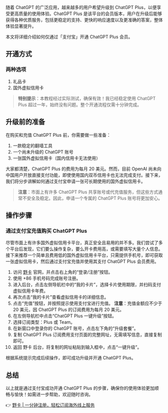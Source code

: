 随着 ChatGPT 的广泛应用，越来越多的用户希望升级到 ChatGPT Plus，以便享受更高质量的使用体验。ChatGPT Plus 是该平台的会员版本，用户在升级后能够获得各种优质服务，包括更稳定的支持、更快的响应速度以及更准确的答案，整体体验显著提升。

本文将详细介绍如何仅通过「支付宝」开通 ChatGPT Plus 会员。

## 开通方式

### 两种选项
1. 礼品卡
2. 国外虚拟信用卡

> **特别提示**：本教程经过实际测试，确保有效！我已经稳定使用 ChatGPT Plus 超过一年，始终没有问题。整个开通流程仅需十分钟完成。

## 升级前的准备

在购买和充值 ChatGPT Plus 前，你需要做一些准备：
1. 一款稳定的翻墙工具
2. 一个尚未升级的 ChatGPT 账号
3. 一张国外虚拟信用卡（国内信用卡无法使用）

大家都清楚，ChatGPT Plus 的费用为每月 20 美元。然而，目前 OpenAI 尚未向中国用户开放直接支付功能，即使使用国内双币信用卡也无法完成支付。接下来，我们将分步讲解如何通过支付宝申请一张可长期使用的国外虚拟信用卡。

> **注意**：市面上有许多 ChatGPT Plus 共享账号或代充值服务，但这些方式通常不安全及稳定。因此，申请一个专属的 ChatGPT Plus 账号将更加安心。

## 操作步骤

### 通过支付宝充值购买 ChatGPT Plus

尽管市面上有许多国外虚拟信用卡平台，真正安全且易用的并不多。我们尝试了多个平台后发现，它们要么操作复杂，要么开卡费用高，或需要填写大量个人信息。接下来推荐一个简单且费用低的国外虚拟信用卡平台，只需提供手机号，即可获取一张虚拟信用卡，然后通过支付宝充值并使用其支付 ChatGPT Plus 会员费用。

1. 访问 [野卡](https://bit.ly/bewildcard) 官网，并点击右上角的“登录/注册”按钮。
2. 使用 +86 手机号码完成账号注册。
3. 进入后台，点击左侧导航栏中的“我的卡片”，选择卡片使用期限，并扫码支付虚拟信用卡年费。
4. 再次点击“我的卡片”查看虚拟信用卡的详细信息。
5. 点击“充值”按钮，并按照提示使用支付宝进行充值。 **注意**：充值金额应不少于 20 美元，因 ChatGPT Plus 的订阅费用为每月 20 美元。
6. 在左侧导航栏中点击“ChatGPT Plus 一键升级”按钮。
7. 选择订阅类型：Plus 或 Team。
8. 在新窗口中登录你的 ChatGPT 账号，点击左下角的“升级套餐”。
9. 复制 ChatGPT Plus 订阅费用支付页面的完整网址，无需填写信息，直接复制即可。
10. 返回 野卡 后台，将复制的网址粘贴到输入框中，点击“一键升级”。

根据系统提示完成后续操作，即可成功升级并开通 ChatGPT Plus。

## 总结

以上就是通过支付宝成功开通 ChatGPT Plus 的步骤，确保你的使用体验更加顺畅与愉快！如需进一步帮助，欢迎随时咨询。

👉 [野卡 | 一分钟注册，轻松订阅海外线上服务](https://bit.ly/bewildcard)